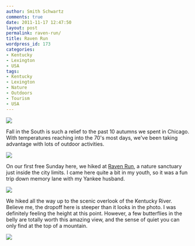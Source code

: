 ```yaml
---
author: Smith Schwartz
comments: true
date: 2011-11-17 12:47:50
layout: post
permalink: raven-run/
title: Raven Run
wordpress_id: 173
categories:
- Kentucky
- Lexington
- USA
tags:
- Kentucky
- Lexington
- Nature
- Outdoors
- Tourism
- USA
---
```


![](http://schwartzography.com/wp-content/uploads/2011/11/IMG_4432.jpg)

Fall in the South is such a relief to the past 10 autumns we spent in Chicago. With temperatures reaching into the 70's most days, we've been taking advantage with lots of outdoor activities. 

![](http://schwartzography.com/wp-content/uploads/2011/11/IMG_4439.jpg)

On our first free Sunday here, we hiked at [Raven Run](http://www.lexingtonky.gov/index.aspx?page=276), a nature sanctuary just inside the city limits. I came here quite a bit in my youth, so it was a fun trip down memory lane with my Yankee husband.
 
![](http://schwartzography.com/wp-content/uploads/2011/11/IMG_4447.jpg)

We hiked all the way up to the scenic overlook of the Kentucky River. Believe me, the dropoff here is steeper than it looks in the photo. I was definitely feeling the height at this point. However, a few butterflies in the belly are totally worth this amazing view, and the sense of quiet you can only find at the top of a mountain.

![](http://schwartzography.com/wp-content/uploads/2011/11/IMG_4433.jpg)


